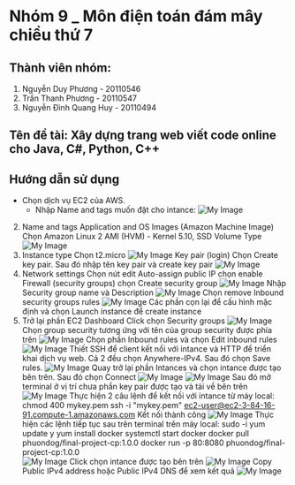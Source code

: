 # Nhóm 9 _ Môn điện toán đám mây chiều thứ 7
## Thành viên nhóm:
1. Nguyễn Duy Phương - 20110546
2. Trần Thanh Phương - 20110547
3. Nguyễn Đình Quang Huy - 20110494
## Tên đề tài: Xây dựng trang web viết code online cho Java, C#, Python, C++
## Hướng dẫn sử dụng
- Chọn dịch vụ EC2 của AWS.
    - Nhập Name and tags muốn đặt cho intance:
![My Image](D:\Desktop\image\image_2022-12-24_21-34-35.png)
2. Name and tags Application and OS Images (Amazon Machine Image)
Chọn Amazon Linux 2 AMI (HVM) - Kernel 5.10, SSD Volume Type
![My Image](D:\Desktop\image\image_2022-12-24_21-34-46.png)
3. Instance type
Chọn t2.micro
![My Image](D:\Desktop\image\image_2022-12-24_21-35-15.png)
Key pair (login)
Chọn Create key pair. Sau đó nhập tên key pair và create key pair
![My Image](D:\Desktop\image\image_2022-12-24_21-35-20.png)
3. Network settings 
Chọn nút edit
Auto-assign public IP chọn enable
Firewall (security groups) chọn Create security group
![My Image](D:\Desktop\image\image_2022-12-24_21-35-24.png) 
Nhập Security group name và Description
![My Image](D:\Desktop\image\image_2022-12-24_21-35-28.png)
Chọn remove Inbound security groups rules
![My Image](D:\Desktop\image\image_2022-12-24_21-35-31.png)
Các phần cọn lại để cấu hình mặc định và chọn Launch instance để create instance
4. Trở lại phần EC2 Dashboard
Click chọn Security groups
![My Image](D:\Desktop\image\image_2022-12-24_21-35-35.png) 
Chọn group security tương ứng với tên của group security được phía trên
![My Image](D:\Desktop\image\image_2022-12-24_21-35-39.png)
Chọn phần Inbound rules và chọn Edit inbound rules
![My Image](D:\Desktop\image\image_2022-12-24_21-35-42.png)
Thiết SSH để client kết nối với intance và HTTP để triển khai dịch vụ web. Cả 2 đều chọn Anywhere-IPv4. Sau đó chọn Save rules.
![My Image](D:\Desktop\image\image_2022-12-24_21-35-46.png)
Quay trở lại phần Intances và chọn intance được tạo bên trên. Sau đó chọn Connect
![My Image](D:\Desktop\image\image_2022-12-24_21-35-50.png) 
![My Image](D:\Desktop\image\image_2022-12-24_21-35-53.png)
Sau đó mở terminal ở vị trí chưa phần key pair được tạo và tải về bên trên
![My Image](D:\Desktop\image\image_2022-12-24_21-35-57.png)
Thực hiện 2 câu lệnh để kết nối với intance từ máy local:
chmod 400 mykey.pem
ssh -i "mykey.pem" ec2-user@ec2-3-84-16-91.compute-1.amazonaws.com
Kết nối thành công
![My Image](D:\Desktop\image\image_2022-12-24_21-36-01.png)
Thực hiện các lệnh tiếp tục sau trên terminal trên máy local:
sudo -i
yum update y
yum install docker
systemctl start docker
docker pull phuondog/final-project-cp:1.0.0
docker run -p 80:8080 phuondog/final-project-cp:1.0.0    
![My Image](D:\Desktop\image\image_2022-12-24_21-36-05.png)
Click chọn intance được tạo bên trên
![My Image](D:\Desktop\image\image_2022-12-24_21-36-09.png)
Copy Public IPv4 address hoặc Public IPv4 DNS để xem kết quả
![My Image](D:\Desktop\image\image_2022-12-24_21-36-12.png)






